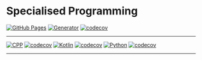 # Specialised Programming

[![GitHub Pages](https://github.com/UoA-SP-2020-Sem-1-Group-7/Site/workflows/GitHub%20Pages/badge.svg)](https://github.com/UoA-SP-2020-Sem-1-Group-7/Site)
[![Generator](https://github.com/UoA-SP-2020-Sem-1-Group-7/Generator/workflows/Generator/badge.svg)](https://github.com/UoA-SP-2020-Sem-1-Group-7/Generator)
[![codecov](https://codecov.io/gh/UoA-SP-2020-Sem-1-Group-7/Generator/branch/master/graph/badge.svg)](https://codecov.io/gh/UoA-SP-2020-Sem-1-Group-7/Generator)

---

[![CPP](https://github.com/UoA-SP-2020-Sem-1-Group-7/CPP/workflows/CPP/badge.svg)](https://github.com/UoA-SP-2020-Sem-1-Group-7/CPP)
[![codecov](https://codecov.io/gh/UoA-SP-2020-Sem-1-Group-7/CPP/branch/master/graph/badge.svg)](https://codecov.io/gh/UoA-SP-2020-Sem-1-Group-7/CPP)
[![Kotlin](https://github.com/UoA-SP-2020-Sem-1-Group-7/Kotlin/workflows/Kotlin/badge.svg)](https://github.com/UoA-SP-2020-Sem-1-Group-7/Kotlin)
[![codecov](https://codecov.io/gh/UoA-SP-2020-Sem-1-Group-7/Kotlin/branch/master/graph/badge.svg)](https://codecov.io/gh/UoA-SP-2020-Sem-1-Group-7/Kotlin)
[![Python](https://github.com/UoA-SP-2020-Sem-1-Group-7/Python/workflows/Python/badge.svg)](https://github.com/UoA-SP-2020-Sem-1-Group-7/Python)
[![codecov](https://codecov.io/gh/UoA-SP-2020-Sem-1-Group-7/Python/branch/master/graph/badge.svg)](https://codecov.io/gh/UoA-SP-2020-Sem-1-Group-7/Python)

---
